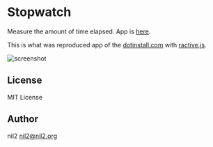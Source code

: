 Stopwatch
=========

Measure the amount of time elapsed.
App is [here](http://nil-two.github.io/stopwatch/).

This is what was reproduced app
of the [dotinstall.com](http://dotinstall.com/lessons/stop_watch_js_v3)
with [ractive.js](http://www.ractivejs.org/).

![screenshot](https://raw.githubusercontent.com/nil-two/ss/master/stopwatch/app.png)

License
-------

MIT License

Author
------

nil2 <nil2@nil2.org>
